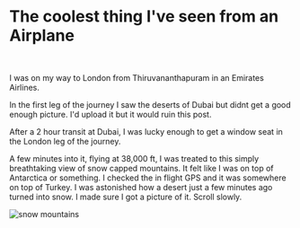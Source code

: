# The coolest thing I've seen from an Airplane

&nbsp;

I was on my way to London from Thiruvananthapuram in an Emirates Airlines.

In the first leg of the journey I saw the deserts of Dubai but didnt get a good enough picture. I'd upload it but it would ruin this post.

After a 2 hour transit at Dubai, I was lucky enough to get a window seat in the London leg of the journey.

A few minutes into it, flying at 38,000 ft, I was treated to this simply breathtaking view of snow capped mountains. It felt like I was on top of Antarctica or something. I checked the in flight GPS and it was somewhere on top of Turkey. I was astonished how a desert just a few minutes ago turned into snow. I made sure I got a picture of it. Scroll slowly.


<img src='https://qphs.fs.quoracdn.net/main-qimg-e7c3e6b75725d43e7355ca853d81ede8' title='snow mountains' class='img-out' />